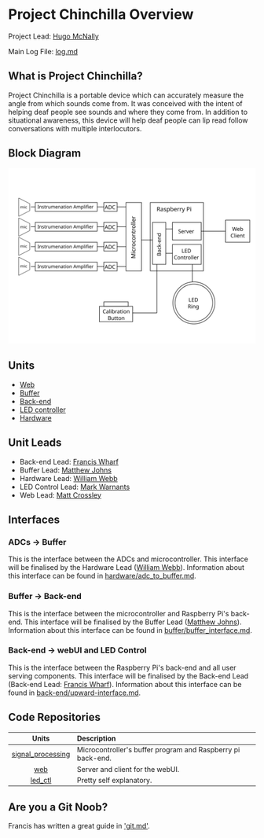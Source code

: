 # Project Chinchilla Overview

Project Lead: [Hugo McNally](http://github.com/hu90m)

Main Log File: [log.md](log.md)

## What is Project Chinchilla?

Project Chinchilla is a portable device which can accurately measure the angle
from which sounds come from. It was conceived with the intent of helping deaf
people see sounds and where they come from. In addition to situational
awareness, this device will help deaf people can lip read follow conversations
with multiple interlocutors.

## Block Diagram
![](block_diagram.svg)


## Units
* [Web](web/overview.md)
* [Buffer](buffer/overview.md)
* [Back-end](back-end/overview.md)
* [LED controller](led_ctl/overview.md)
* [Hardware](hardware/overview.md)

## Unit Leads
* Back-end Lead: [Francis Wharf](http://github.com/xeom)
* Buffer Lead: [Matthew Johns](http://github.com/mjohns4)
* Hardware Lead: [William Webb](http://github.com/bishopstoenail)
* LED Control Lead: [Mark Warnants](http://github.com/markwarnants)
* Web Lead: [Matt Crossley](http://github.com/mattcrossley99)

## Interfaces

### ADCs -> Buffer
This is the interface between the ADCs and microcontroller.
This interface will be finalised by the Hardware Lead
([William Webb](http://github.com/bishopstoenail)).
Information about this interface can be found in
[hardware/adc_to_buffer.md](hardware/adc_interface.md).

### Buffer -> Back-end
This is the interface between the microcontroller and Raspberry Pi's back-end.
This interface will be finalised by the Buffer Lead
([Matthew Johns](http://github.com/mjohns4)).
Information about this interface can be found in
[buffer/buffer_interface.md](buffer/buffer_interface.md).

### Back-end -> webUI and LED Control
This is the interface between the Raspberry Pi's back-end and all user serving
components.
This interface will be finalised by the Back-end Lead
(Back-end Lead: [Francis Wharf](http://github.com/xeom)).
Information about this interface can be found in
[back-end/upward-interface.md](back-end/upward-interface.md).

## Code Repositories
| Units                                                                  | Description                                                 |
|:----------------------------------------------------------------------:|:------------------------------------------------------------|
| [signal_processing](https://github.com/d4chinchilla/signal_processing) | Microcontroller's buffer program and Raspberry pi back-end. |
| [web](https://github.com/d4chinchilla/web)                             | Server and client for the webUI.                            |
| [led_ctl](https://github.com/d4chinchilla/led_ctl)                     | Pretty self explanatory.                                    |

## Are you a Git Noob?
Francis has written a great guide in ['git.md'](git.md).
